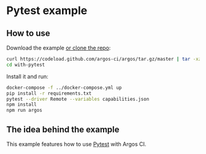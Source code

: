 # Pytest example

## How to use

Download the example [or clone the repo](https://github.com/argos-ci/argos):

```bash
curl https://codeload.github.com/argos-ci/argos/tar.gz/master | tar -xz --strip=2 argos-master/examples/with-pytest
cd with-pytest
```

Install it and run:

```bash
docker-compose -f ../docker-compose.yml up
pip install -r requirements.txt
pytest --driver Remote --variables capabilities.json
npm install
npm run argos
```

## The idea behind the example

This example features how to use [Pytest](https://github.com/pytest-dev/pytest) with Argos CI.
